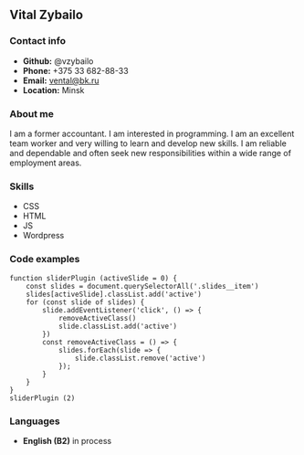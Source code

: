 ## Vital Zybailo
### Contact info
* **Github:** @vzybailo
* **Phone:** +375 33 682-88-33
* **Email:** vental@bk.ru
* **Location:** Minsk
### About me
I am a former accountant. I am interested in programming. I am an excellent team worker and very willing to learn and develop new skills.
I am reliable and dependable and often seek new responsibilities within a wide range of employment areas.
### Skills
* CSS
* HTML
* JS
* Wordpress
### Code examples
```
function sliderPlugin (activeSlide = 0) {
    const slides = document.querySelectorAll('.slides__item')
    slides[activeSlide].classList.add('active')
    for (const slide of slides) {
        slide.addEventListener('click', () => {
            removeActiveClass()
            slide.classList.add('active')
        })
        const removeActiveClass = () => {
            slides.forEach(slide => {
                slide.classList.remove('active')
            });
        }
    }
}
sliderPlugin (2)
```
### Languages
* **English (B2)** in process